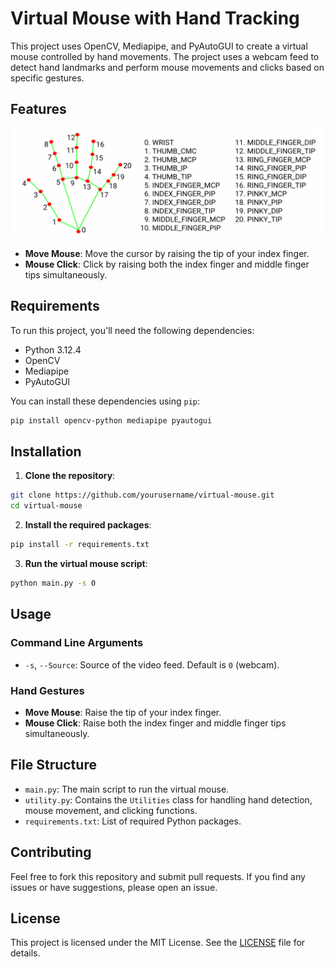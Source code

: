 # Virtual Mouse with Hand Tracking

This project uses OpenCV, Mediapipe, and PyAutoGUI to create a virtual mouse controlled by hand movements. The project uses a webcam feed to detect hand landmarks and perform mouse movements and clicks based on specific gestures.

## Features
![Alt text](hand_detection_label.png)

- **Move Mouse**: Move the cursor by raising the tip of your index finger.
- **Mouse Click**: Click by raising both the index finger and middle finger tips simultaneously.

## Requirements

To run this project, you'll need the following dependencies:

- Python 3.12.4
- OpenCV
- Mediapipe
- PyAutoGUI

You can install these dependencies using `pip`:

```sh
pip install opencv-python mediapipe pyautogui
```

## Installation

1. **Clone the repository**:

```sh
git clone https://github.com/yourusername/virtual-mouse.git
cd virtual-mouse
```

2. **Install the required packages**:

```sh
pip install -r requirements.txt
```

3. **Run the virtual mouse script**:

```sh
python main.py -s 0
```

## Usage

### Command Line Arguments

- `-s`, `--Source`: Source of the video feed. Default is `0` (webcam).

### Hand Gestures

- **Move Mouse**: Raise the tip of your index finger.
- **Mouse Click**: Raise both the index finger and middle finger tips simultaneously.

## File Structure

- `main.py`: The main script to run the virtual mouse.
- `utility.py`: Contains the `Utilities` class for handling hand detection, mouse movement, and clicking functions.
- `requirements.txt`: List of required Python packages.

## Contributing

Feel free to fork this repository and submit pull requests. If you find any issues or have suggestions, please open an issue.

## License

This project is licensed under the MIT License. See the [LICENSE](LICENSE) file for details.
